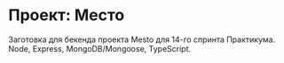 # Проект: Место

Заготовка для бекенда проекта Mesto для 14-го спринта Практикума. Node, Express, MongoDB/Mongoose, TypeScript.
